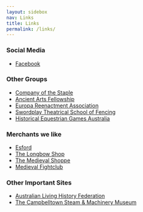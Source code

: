 ```yaml
---
layout: sidebox
nav: Links
title: Links
permalink: /links/
---
```

### Social Media

 * [Facebook][facebook]

### Other Groups

 * [Company of the Staple][staple]
 * [Ancient Arts Fellowship][aaf]
 * [Europa Reenactment Association][europa]
 * [Swordplay Theatrical School of Fencing][swordplay]
 * [Historical Equestrian Games Australia][horses]

### Merchants we like

 * [Esford][esford]
 * [The Longbow Shop][longbowshop]
 * [The Medieval Shoppe][medievalshoppe]
 * [Medieval Fightclub][fightclub]

### Other Important Sites

 * [Australian Living History Federation][alhf]
 * [The Campbelltown Steam & Machinery Museum][museum]

[facebook]:       https://www.facebook.com/groups/675317789211161

[staple]:         http://companyofthestaple.org.au/
[aaf]:            http://www.aaf.org.au/
[europa]:         http://europa-reenactment.org/
[swordplay]:      http://www.swordplay.net.au/
[horses]:         http://historicalequestriangames.com.au/

[esford]:         http://www.esford.com/
[longbowshop]:    https://www.thelongbowshop.com/
[medievalshoppe]: http://www.medievalshoppe.com.au/
[fightclub]:      https://www.medieval-fightclub.com/

[alhf]:           http://www.alhf.org.au/
[museum]:         http://www.csmm.com.au
